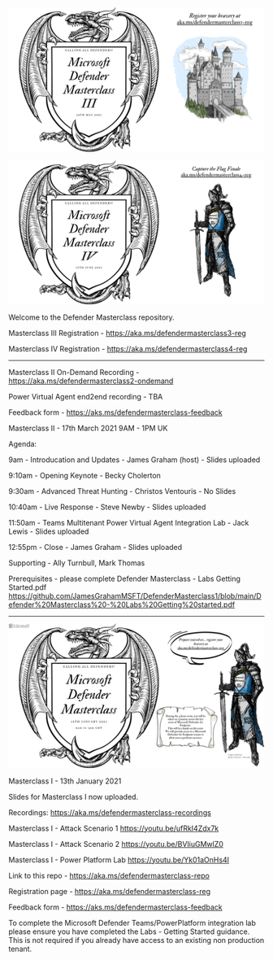 ![image](https://github.com/JamesGrahamMSFT/DefenderMasterclass1/blob/main/Defender%20Masterclass%203%20-%20Image%20concept.png)

![image](https://github.com/JamesGrahamMSFT/DefenderMasterclass1/blob/main/Defender%20Masterclass%204%20-%20Image%20concept.png)

Welcome to the Defender Masterclass repository. 

Masterclass III Registration - https://aka.ms/defendermasterclass3-reg

Masterclass IV Registration - https://aka.ms/defendermasterclass4-reg

------------------------------------------------------------------------------------------------------------------

Masterclass II On-Demand Recording - https://aka.ms/defendermasterclass2-ondemand

Power Virtual Agent end2end recording - TBA

Feedback form - https://aks.ms/defendermasterclass-feedback

Masterclass II - 17th March 2021 9AM - 1PM UK

Agenda:

9am - Introducation and Updates - James Graham (host) - Slides uploaded

9:10am - Opening Keynote - Becky Cholerton

9:30am - Advanced Threat Hunting - Christos Ventouris - No Slides

10:40am - Live Response - Steve Newby - Slides uploaded

11:50am - Teams Multitenant Power Virtual Agent Integration Lab - Jack Lewis - Slides uploaded

12:55pm - Close - James Graham - Slides uploaded

Supporting - Ally Turnbull, Mark Thomas

Prerequisites - please complete Defender Masterclass - Labs Getting Started.pdf https://github.com/JamesGrahamMSFT/DefenderMasterclass1/blob/main/Defender%20Masterclass%20-%20Labs%20Getting%20started.pdf

----------------------------------------------------------------------------------------------------

![image](https://github.com/JamesGrahamMSFT/DefenderMasterclass1/blob/main/Defender%20Masterclass%201%20-%20Image%20Final.png)

Masterclass I - 13th January 2021

Slides for Masterclass I now uploaded.

Recordings: https://aka.ms/defendermasterclass-recordings

Masterclass I - Attack Scenario 1 https://youtu.be/ufRkI4Zdx7k

Masterclass I - Attack Scenario 2 https://youtu.be/BVIiuGMwlZ0

Masterclass I - Power Platform Lab https://youtu.be/Yk01aOnHs4I

Link to this repo - https://aka.ms/defendermasterclass-repo

Registration page - https://aka.ms/defendermasterclass-reg

Feedback form - https://aks.ms/defendermasterclass-feedback


To complete the Microsoft Defender Teams/PowerPlatform integration lab please ensure you have completed the Labs - Getting Started guidance. This is not required if you already have access to an existing non production tenant. 



